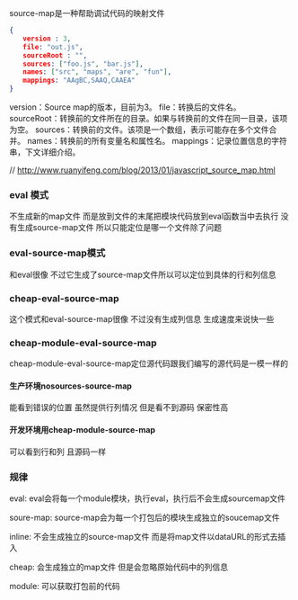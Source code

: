 source-map是一种帮助调试代码的映射文件

```json
{
　　version : 3,
　　file: "out.js",
　　sourceRoot : "",
　　sources: ["foo.js", "bar.js"],
　　names: ["src", "maps", "are", "fun"],
　　mappings: "AAgBC,SAAQ,CAAEA"
}
```

version：Source map的版本，目前为3。
file：转换后的文件名。
sourceRoot：转换前的文件所在的目录。如果与转换前的文件在同一目录，该项为空。
sources：转换前的文件。该项是一个数组，表示可能存在多个文件合并。
names：转换前的所有变量名和属性名。
mappings：记录位置信息的字符串，下文详细介绍。

// http://www.ruanyifeng.com/blog/2013/01/javascript_source_map.html


### eval 模式
不生成新的map文件 而是放到文件的末尾把模块代码放到eval函数当中去执行
没有生成source-map文件 所以只能定位是哪一个文件除了问题

### eval-source-map模式
和eval很像 不过它生成了source-map文件所以可以定位到具体的行和列信息

### cheap-eval-source-map
这个模式和eval-source-map很像 不过没有生成列信息 生成速度来说快一些

### cheap-module-eval-source-map
cheap-module-eval-source-map定位源代码跟我们编写的源代码是一模一样的



#### 生产环境nosources-source-map
能看到错误的位置 虽然提供行列情况 但是看不到源码 保密性高


#### 开发环境用cheap-module-source-map
可以看到行和列 且源码一样


### 规律
eval: eval会将每一个module模块，执行eval，执行后不会生成sourcemap文件

soure-map: source-map会为每一个打包后的模块生成独立的soucemap文件

inline: 不会生成独立的source-map文件 而是将map文件以dataURL的形式去插入

cheap: 会生成独立的map文件 但是会忽略原始代码中的列信息

module: 可以获取打包前的代码